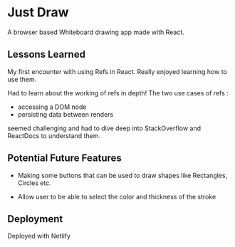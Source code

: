 
# Just Draw

A browser based Whiteboard drawing app made with React.

## Lessons Learned

My first encounter with using Refs in React. Really enjoyed
learning how to use them.

Had to learn about the working of refs in depth!
The two use cases of refs :
- accessing a DOM node
- persisting data between renders

seemed challenging and had to dive deep into StackOverflow and 
ReactDocs to understand them.


## Potential Future Features

- Making some buttons that can be used to draw shapes like
  Rectangles, Circles etc.

- Allow user to be able to select the color and thickness of the stroke 


## Deployment 

Deployed with Netlify



